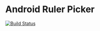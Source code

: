 # Android Ruler Picker

[![Build Status](https://travis-ci.org/kevalpatel2106/android-ruler-view.svg?branch=master)](https://travis-ci.org/kevalpatel2106/android-ruler-view)
